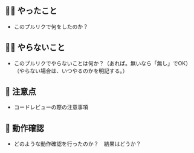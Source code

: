 ## 🙆‍♂️ やったこと

* このプルリクで何をしたのか？

## 🙅‍♂️ やらないこと

* このプルリクでやらないことは何か？（あれば。無いなら「無し」でOK）（やらない場合は、いつやるのかを明記する。）

## 🚨 注意点
* コードレビューの際の注意事項

## 💪 動作確認

* どのような動作確認を行ったのか？　結果はどうか？

